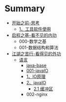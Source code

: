 # Summary

* [开始之前-思考](README.md)
  * [1、工具软件使用](1、工具软件使用.md)
* [启程之基-看不见的内功](启程之基-看不见的内功.md)
  * 000-数学之基
  * 001-数据结构和算法
* [江湖之苦行-看得见的外功](江湖之旅-看得见的外功.md)
  * [语言](语言.md)
    * [java-base](java-base.md)
    * [001-javaIO](001-javaio.md)
    * [1、IO原理](1、io原理.md)
    * [2、javaIO](2、javaio.md)
      * [2.1 缓冲区](21-缓冲区.md)
    * 002-nginx




